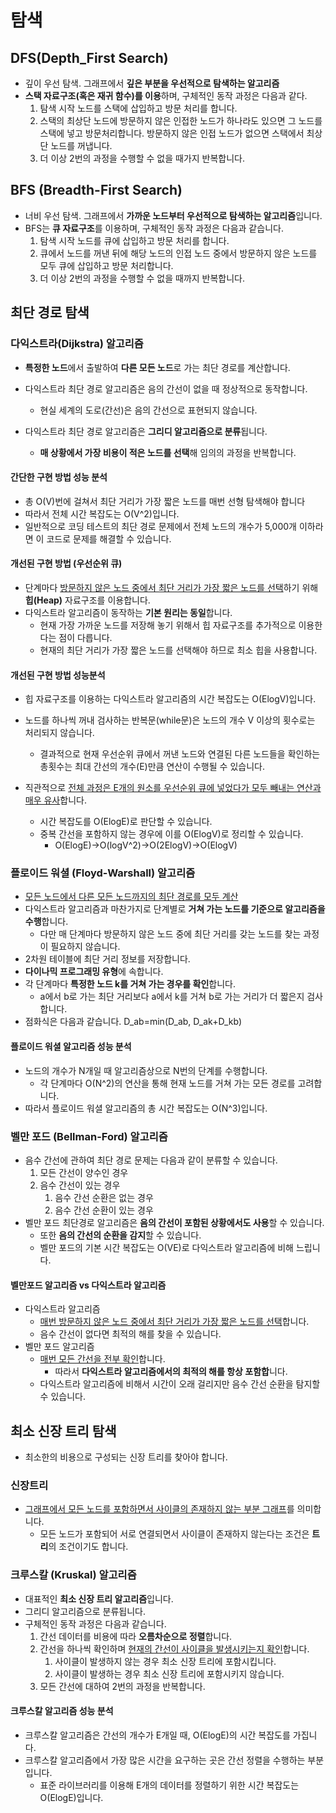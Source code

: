 # 탐색

## DFS(Depth_First Search)

- 깊이 우선 탐색. 그래프에서 **깊은 부분을 우선적으로 탐색하는 알고리즘**
- **스택 자료구조(혹은 재귀 함수)를 이용**하며, 구체적인 동작 과정은 다음과 같다.
  1. 탐색 시작 노드를 스택에 삽입하고 방문 처리를 합니다.
  2. 스택의 최상단 노드에 방문하지 않은 인접한 노드가 하나라도 있으면 그 노드를 스택에 넣고 방문처리합니다. 방문하지 않은 인접 노드가 없으면 스택에서 최상단 노드를 꺼냅니다.
  3. 더 이상 2번의 과정을 수행할 수 없을 때가지 반복합니다.

## BFS (Breadth-First Search)

- 너비 우선 탐색. 그래프에서 **가까운 노드부터 우선적으로 탐색하는 알고리즘**입니다.
- BFS는 **큐 자료구조**를 이용하며, 구체적인 동작 과정은 다음과 같습니다.
  1. 탐색 시작 노드를 큐에 삽입하고 방문 처리를 합니다.
  2. 큐에서 노드를 꺼낸 뒤에 해당 노드의 인접 노드 중에서 방문하지 않은 노드를 모두 큐에 삽입하고 방문 처리합니다.
  3. 더 이상 2번의 과정을 수행할 수 없을 때까지 반복합니다.



## 최단 경로 탐색

### 다익스트라(Dijkstra) 알고리즘

- **특정한 노드**에서 출발하여 **다른 모든 노드**로 가는 최단 경로를 계산합니다.

- 다익스트라 최단 경로 알고리즘은 음의 간선이 없을 때 정상적으로 동작합니다.
  - 현실 세계의 도로(간선)은 음의 간선으로 표현되지 않습니다.
- 다익스트라 최단 경로 알고리즘은 **그리디 알고리즘으로 분류**됩니다.
  - **매 상황에서 가장 비용이 적은 노드를 선택**해 임의의 과정을 반복합니다.

#### 간단한 구현 방법 성능 분석

- 총 O(V)번에 걸쳐서 최단 거리가 가장 짧은 노드를 매번 선형 탐색해야 합니다
- 따라서 전체 시간 복잡도는 O(V^2)입니다.
- 일반적으로 코딩 테스트의 최단 경로 문제에서 전체 노드의 개수가 5,000개 이하라면 이 코드로 문제를 해결할 수 있습니다.

#### 개선된 구현 방법 (우선순위 큐)

- 단계마다 <u>방문하지 않은 노드 중에서 최단 거리가 가장 짧은 노드를 선택</u>하기 위해 **힙(Heap)** 자료구조를 이용합니다.
- 다익스트라 알고리즘이 동작하는 **기본 원리는 동일**합니다.
  - 현재 가장 가까운 노드를 저장해 놓기 위해서 힙 자료구조를 추가적으로 이용한다는 점이 다릅니다.
  - 현재의 최단 거리가 가장 짧은 노드를 선택해야 하므로 최소 힙을 사용합니다.

#### 개선된 구현 방법 성능분석

- 힙 자료구조를 이용하는 다익스트라 알고리즘의 시간 복잡도는 O(ElogV)입니다.

- 노드를 하나씩 꺼내 검사하는 반복문(while문)은 노드의 개수 V 이상의 횟수로는 처리되지 않습니다.

  - 결과적으로 현재 우선순위 큐에서 꺼낸 노드와 연결된 다른 노드들을 확인하는 총횟수는 최대 간선의 개수(E)만큼 연산이 수행될 수 있습니다.

- 직관적으로 <u>전체 과정은 E개의 원소를 우선순위 큐에 넣었다가 모두 빼내는 연산과 매우 유사</u>합니다.

  - 시간 복잡도를 O(ElogE)로 판단할 수 있습니다.
  - 중복 간선을 포함하지 않는 경우에 이를 O(ElogV)로 정리할 수 있습니다.
    - O(ElogE)→O(logV^2)→O(2ElogV)→O(ElogV)

### 플로이드 워셜 (Floyd-Warshall) 알고리즘

- <u>모든 노드에서 다른 모든 노드까지의 최단 경로를 모두 계산</u>
- 다익스트라 알고리즘과 마찬가지로 단계별로 **거쳐 가는 노드를 기준으로 알고리즘을 수행**합니다.
  - 다만 매 단계마다 방문하지 않은 노드 중에 최단 거리를 갖는 노드를 찾는 과정이 필요하지 않습니다.
- 2차원 테이블에 최단 거리 정보를 저장합니다.
- **다이나믹 프로그래밍 유형**에 속합니다.
- 각 단계마다 **특정한 노드 k를 거쳐 가는 경우를 확인**합니다.
  - a에서 b로 가는 최단 거리보다 a에서 k를 거쳐 b로 가는 거리가 더 짧은지 검사합니다.
- 점화식은 다음과 같습니다. D_ab=min(D_ab, D_ak+D_kb)

#### 플로이드 워셜 알고리즘 성능 분석

- 노드의 개수가 N개일 때 알고리즘상으로 N번의 단계를 수행합니다.
  - 각 단계마다 O(N^2)의 연산을 통해 현재 노드를 거쳐 가는 모든 경로를 고려합니다.
- 따라서 플로이드 워셜 알고리즘의 총 시간 복잡도는 O(N^3)입니다.

### 벨만 포드 (Bellman-Ford) 알고리즘

- 음수 간선에 관하여 최단 경로 문제는 다음과 같이 분류할 수 있습니다.
  1) 모든 간선이 양수인 경우
  2) 음수 간선이 있는 경우
     1) 음수 간선 순환은 없는 경우
     2) 음수 간선 순환이 있는 경우
- 벨만 포드 최단경로 알고리즘은 **음의 간선이 포함된 상황에서도 사용**할 수 있습니다.
  - 또한 **음의 간선의 순환을 감지**할 수 있습니다.
  - 벨만 포드의 기본 시간 복잡도는 O(VE)로 다익스트라 알고리즘에 비해 느립니다.

#### 벨만포드 알고리즘 vs 다익스트라 알고리즘

- 다익스트라 알고리즘
  - <u>매번 방문하지 않은 노드 중에서 최단 거리가 가장 짧은 노드를 선택</u>합니다.
  - 음수 간선이 없다면 최적의 해를 찾을 수 있습니다.
- 벨만 포드 알고리즘
  - <u>매번 모든 간선을 전부 확인</u>합니다.
    - 따라서 **다익스트라 알고리즘에서의 최적의 해를 항상 포함합**니다.
  - 다익스트라 알고리즘에 비해서 시간이 오래 걸리지만 음수 간선 순환을 탐지할 수 있습니다.

## 최소 신장 트리 탐색

- 최소한의 비용으로 구성되는 신장 트리를 찾아야 합니다.

### 신장트리

- <u>그래프에서 모든 노드를 포함하면서 사이클의 존재하지 않는 부분 그래프</u>를 의미합니다.
  - 모든 노드가 포함되어 서로 연결되면서 사이클이 존재하지 않는다는 조건은 **트리**의 조건이기도 합니다.

### 크루스칼 (Kruskal) 알고리즘

- 대표적인 **최소 신장 트리 알고리즘**입니다.
- 그리디 알고리즘으로 분류됩니다.
- 구체적인 동작 과정은 다음과 같습니다.
  1. 간선 데이터를 비용에 따라 **오름차순으로 정렬**합니다.
  2. 간선을 하나씩 확인하며 <u>현재의 간선이 사이클을 발생시키는지 확인</u>합니다.
     1. 사이클이 발생하지 않는 경우 최소 신장 트리에 포함시킵니다.
     2. 사이클이 발생하는 경우 최소 신장 트리에 포함시키지 않습니다.
  3. 모든 간선에 대하여 2번의 과정을 반복합니다.

#### 크루스칼 알고리즘 성능 분석

- 크루스칼 알고리즘은 간선의 개수가 E개일 때, O(ElogE)의 시간 복잡도를 가집니다.
- 크루스칼 알고리즘에서 가장 많은 시간을 요구하는 곳은 간선 정렬을 수행하는 부분입니다.
  - 표준 라이브러리를 이용해 E개의 데이터를 정렬하기 위한 시간 복잡도는 O(ElogE)입니다.